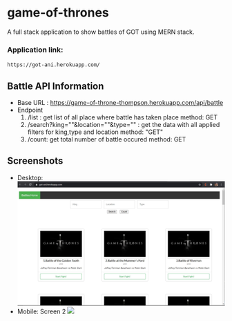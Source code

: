 # game-of-thrones
A full stack application to show battles of GOT using MERN stack.


### Application link:
    https://got-ani.herokuapp.com/

## Battle API Information
- Base URL : https://game-of-throne-thompson.herokuapp.com/api/battle
- Endpoint
    1. /list : get list of all place where battle has taken place
       method: GET
    2. /search?king=""&location=""&type="" : get the data with all applied filters for king,type and location
       method: "GET"
    3. /count: get total number of battle occured
       method: GET
## Screenshots
 - Desktop:
      <img src="https://github.com/anirudhwalia/game-of-thrones/blob/main/desktop_ss.JPG">
 - Mobile:
      Screen 2
      <img src="https://github.com/anirudhwalia/game-of-thrones/blob/main/mobile_ss.JPG">
   
